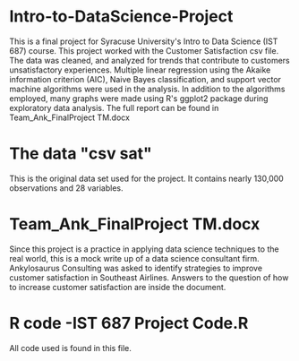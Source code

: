 # Intro-to-DataScience-Project

This is a final project for Syracuse University's Intro to Data Science (IST 687) course.
This project worked with the Customer Satisfaction csv file. The data was cleaned, and analyzed for trends that contribute to customers
unsatisfactory experiences. Multiple linear regression using the Akaike information criterion (AIC), Naive Bayes classification,
and support vector machine algorithms were used in the analysis. In addition to the algorithms employed, many graphs were made using R's ggplot2
package during exploratory data analysis. The full report can be found in  Team_Ank_FinalProject TM.docx


# The data "csv sat"

This is the original data set used for the project. It contains nearly 130,000 observations and 28 variables.

# Team_Ank_FinalProject TM.docx
Since this project is a practice in applying data science techniques to the real world, this is a mock write up of a data science consultant firm. Ankylosaurus Consulting was asked to identify strategies to improve customer satisfaction in Southeast Airlines. Answers to the question of how to increase customer satisfaction are inside the document.

# R code -IST 687 Project Code.R

All code used is found in this file.



